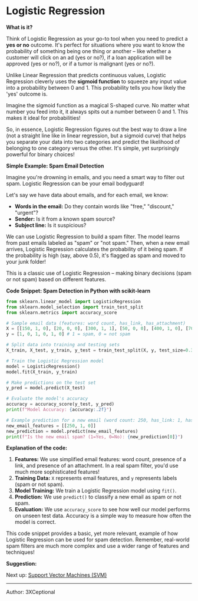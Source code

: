 # Logistic Regression

**What is it?**

Think of Logistic Regression as your go-to tool when you need to predict a **yes or no** outcome.  It's perfect for situations where you want to know the probability of something being one thing or another – like whether a customer will click on an ad (yes or no?), if a loan application will be approved (yes or no?), or if a tumor is malignant (yes or no?).

Unlike Linear Regression that predicts continuous values, Logistic Regression cleverly uses the **sigmoid function** to squeeze any input value into a probability between 0 and 1.  This probability tells you how likely the 'yes' outcome is.

Imagine the sigmoid function as a magical S-shaped curve. No matter what number you feed into it, it always spits out a number between 0 and 1.  This makes it ideal for probabilities!

So, in essence, Logistic Regression figures out the best way to draw a line (not a straight line like in linear regression, but a sigmoid curve) that helps you separate your data into two categories and predict the likelihood of belonging to one category versus the other. It's simple, yet surprisingly powerful for binary choices!

**Simple Example: Spam Email Detection**

Imagine you're drowning in emails, and you need a smart way to filter out spam. Logistic Regression can be your email bodyguard!

Let's say we have data about emails, and for each email, we know:

*   **Words in the email:**  Do they contain words like "free," "discount," "urgent"?
*   **Sender:** Is it from a known spam source?
*   **Subject line:** Is it suspicious?

We can use Logistic Regression to build a spam filter. The model learns from past emails labeled as "spam" or "not spam." Then, when a new email arrives, Logistic Regression calculates the probability of it being spam. If the probability is high (say, above 0.5), it's flagged as spam and moved to your junk folder!

This is a classic use of Logistic Regression – making binary decisions (spam or not spam) based on different features.

**Code Snippet: Spam Detection in Python with scikit-learn**

```python
from sklearn.linear_model import LogisticRegression
from sklearn.model_selection import train_test_split
from sklearn.metrics import accuracy_score

# Sample email data (features: word count, has_link, has_attachment)
X = [[150, 1, 0], [20, 0, 0], [300, 1, 1], [50, 0, 0], [400, 1, 0], [70, 0, 0]]
y = [1, 0, 1, 0, 1, 0] # 1 = spam, 0 = not spam

# Split data into training and testing sets
X_train, X_test, y_train, y_test = train_test_split(X, y, test_size=0.3, random_state=42)

# Train the Logistic Regression model
model = LogisticRegression()
model.fit(X_train, y_train)

# Make predictions on the test set
y_pred = model.predict(X_test)

# Evaluate the model's accuracy
accuracy = accuracy_score(y_test, y_pred)
print(f"Model Accuracy: {accuracy:.2f}")

# Example prediction for a new email (word count: 250, has_link: 1, has_attachment: 0)
new_email_features = [[250, 1, 0]]
new_prediction = model.predict(new_email_features)
print(f"Is the new email spam? (1=Yes, 0=No): {new_prediction[0]}")
```

**Explanation of the code:**

1.  **Features:** We use simplified email features: word count, presence of a link, and presence of an attachment. In a real spam filter, you'd use much more sophisticated features!
2.  **Training Data:** `X` represents email features, and `y` represents labels (spam or not spam).
3.  **Model Training:** We train a Logistic Regression model using `fit()`.
4.  **Prediction:** We use `predict()` to classify a new email as spam or not spam.
5.  **Evaluation:** We use `accuracy_score` to see how well our model performs on unseen test data. Accuracy is a simple way to measure how often the model is correct.

This code snippet provides a basic, yet more relevant, example of how Logistic Regression can be used for spam detection. Remember, real-world spam filters are much more complex and use a wider range of features and techniques!

**Suggestion:**

Next up: [Support Vector Machines (SVM)](support_vector_machines.md)

---

Author: 3XCeptional